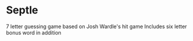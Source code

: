 # Septle
7 letter guessing game based on Josh Wardle's hit game
Includes six letter bonus word in addition